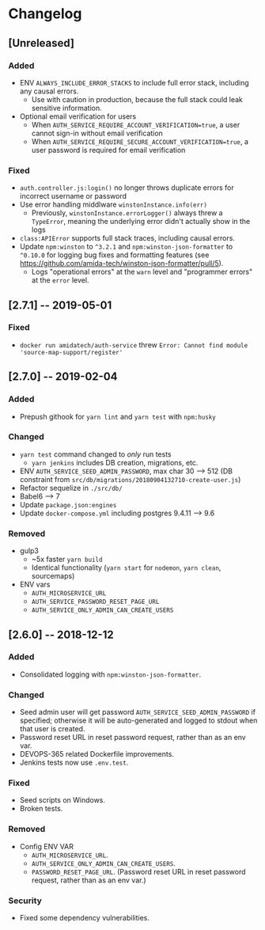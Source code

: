 # Changelog

## [Unreleased]
### Added
- ENV `ALWAYS_INCLUDE_ERROR_STACKS` to include full error stack, including any causal errors.
  * Use with caution in production, because the full stack could leak sensitive information.
- Optional email verification for users
  * When `AUTH_SERVICE_REQUIRE_ACCOUNT_VERIFICATION=true`, a user cannot sign-in without email verification
  * When `AUTH_SERVICE_REQUIRE_SECURE_ACCOUNT_VERIFICATION=true`, a user password is required for email verification

### Fixed
- `auth.controller.js:login()` no longer throws duplicate errors for incorrect username or password
- Use error handling middlware `winstonInstance.info(err)`
  * Previously, `winstonInstance.errorLogger()` always threw a `TypeError`, meaning the underlying error didn't actually show in the logs
- `class:APIError` supports full stack traces, including causal errors.
- Update `npm:winston` to `^3.2.1` and `npm:winston-json-formatter` to `^0.10.0` for logging bug fixes and formatting features (see https://github.com/amida-tech/winston-json-formatter/pull/5).
  * Logs "operational errors" at the `warn` level and "programmer errors" at the `error` level.


## [2.7.1] -- 2019-05-01
### Fixed
- `docker run amidatech/auth-service` threw `Error: Cannot find module 'source-map-support/register'`


## [2.7.0] -- 2019-02-04
### Added
- Prepush githook for `yarn lint` and `yarn test` with `npm:husky`

### Changed
- `yarn test` command changed to _only_ run tests
  * `yarn jenkins` includes DB creation, migrations, etc.
- ENV `AUTH_SERVICE_SEED_ADMIN_PASSWORD`, max char 30 --> 512 (DB constraint from `src/db/migrations/20180904132710-create-user.js`)
- Refactor sequelize in `./src/db/`
- Babel6 --> 7
- Update `package.json:engines`
- Update `docker-compose.yml` including postgres 9.4.11 --> 9.6

### Removed
- gulp3
  * ~5x faster `yarn build` 
  * Identical functionality (`yarn start` for `nodemon`, `yarn clean`, sourcemaps)
- ENV vars
  * `AUTH_MICROSERVICE_URL`
  * `AUTH_SERVICE_PASSWORD_RESET_PAGE_URL`
  * `AUTH_SERVICE_ONLY_ADMIN_CAN_CREATE_USERS`


## [2.6.0] -- 2018-12-12
### Added
- Consolidated logging with `npm:winston-json-formatter`.

### Changed
- Seed admin user will get password `AUTH_SERVICE_SEED_ADMIN_PASSWORD` if specified; otherwise it will be auto-generated and logged to stdout when that user is created.
- Password reset URL in reset password request, rather than as an env var.
- DEVOPS-365 related Dockerfile improvements.
- Jenkins tests now use `.env.test`.

### Fixed
- Seed scripts on Windows.
- Broken tests.

### Removed
- Config ENV VAR
  * `AUTH_MICROSERVICE_URL`.
  * `AUTH_SERVICE_ONLY_ADMIN_CAN_CREATE_USERS`.
  * `PASSWORD_RESET_PAGE_URL`. (Password reset URL in reset password request, rather than as an env var.)

### Security
- Fixed some dependency vulnerabilities.
